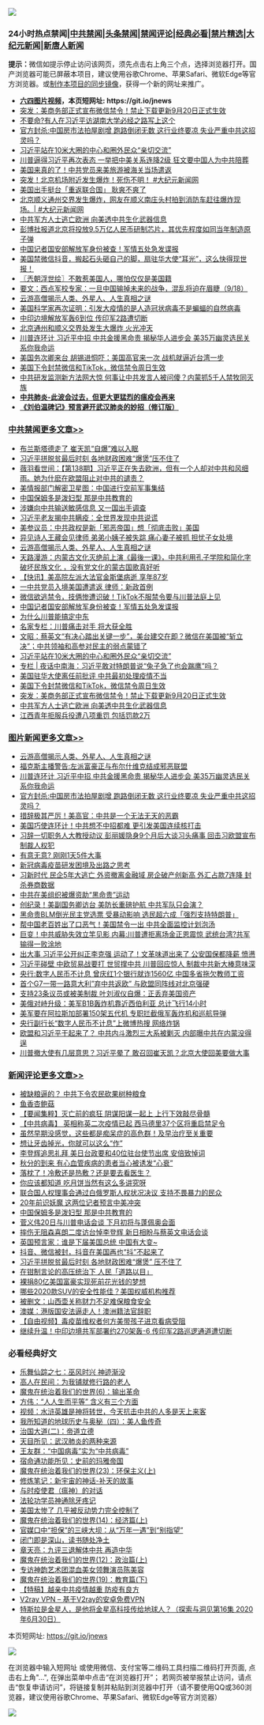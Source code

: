 ![](https://raw.githubusercontent.com/fqnews/bnews/master/64photo/fqnews-qr.jpg)

<div id="tt">
<h3>24小时热点禁闻|<a href="#%E4%B8%AD%E5%85%B1%E7%A6%81%E9%97%BB%E6%9B%B4%E5%A4%9A%E6%96%87%E7%AB%A0">中共禁闻</a>|<a href="#%E5%9B%BE%E7%89%87%E6%96%B0%E9%97%BB%E6%9B%B4%E5%A4%9A%E6%96%87%E7%AB%A0">头条禁闻</a>|<a href="#%E6%96%B0%E9%97%BB%E8%AF%84%E8%AE%BA%E6%9B%B4%E5%A4%9A%E6%96%87%E7%AB%A0">禁闻评论|<a href="#%E5%BF%85%E7%9C%8B%E7%BB%8F%E5%85%B8%E5%A5%BD%E6%96%87">经典必看|<a href="/video.md#%E7%A6%81%E7%89%87%E7%B2%BE%E9%80%89">禁片精选</a>|<a href="https://github.com/fqnews/djy/blob/master/gb/nf1351518.md#1">大纪元新闻</a>|<a href="https://github.com/fqnews/ntdtv/blob/master/gb/prog204.md#1">新唐人新闻</a></h3>
<div><b>提示：</b>微信如提示停止访问该网页，须先点击右上角三个点，选择浏览器打开。国产浏览器可能已屏蔽本项目，建议使用谷歌Chrome、苹果Safari、微软Edge等官方浏览器。或<a href="https://github.com/fqnews/bnews/blob/master/%E5%88%B6%E4%BD%9Cgit%E7%A6%81%E9%97%BB%E9%95%9C%E5%83%8F.md">制作本项目的同步镜像</a>，获得一个新的网址来推广。</div>
<ul>
<li><b><a href="http://d1.bdrive.tk/64.mp4" target="_blank">六四图片视频</a>，本页短网址: https://git.io/jnews</b></li>
<li><a href="/cbnews/20200918/1398871.md">突发：美商务部正式宣布微信禁令！禁止下载更新9月20日正式生效</a></li>
<li><a href="/cnnews/20200919/1399016.md">不要命?有人在习近平访湖南大学必经之路写上这个</a></li>
<li><a href="/topimagenews/20200918/1398855.md">官方封杀:中国房市法拍屋剧增 跑路倒闭无数 这行业终要凉 失业严重中共这招灵吗？</a></li>
<li><a href="/cbnews/20200919/1399072.md">习近平站在10米大圈的中心和圈外民众“亲切交流”</a></li>
<li><a href="/cnnews/20200918/1398928.md">川普逼得习近平再次表态 一举把中美关系连降2级 狂文要中国人为中共陪葬</a></li>
<li><a href="/comments/20200918/1398846.md">美国来真的了！中共党员来美旅游被海关当场遣返</a></li>
<li><a href="/bannedvideo/20200919/1399026.md">突发！北京机场附近发生爆炸！死伤不明！ #大纪元新闻网</a></li>
<li><a href="/cnnews/20200918/1398789.md">美国出手挺台「重返联合国」 耿爽不爽了</a></li>
<li><a href="/bannedvideo/20200919/1399063.md">北京顺义通州交界发生爆炸，网友在顺义南庄头村拍到消防车赶往爆炸现场。| #大纪元新闻网</a></li>
<li><a href="/cbnews/20200918/1398753.md">中共军方人士逃亡欧洲 向美透中共生化武器信息</a></li>
<li><a href="/headline/20200919/1398995.md">彭博社报道北京将投放9.5万亿人民币研制芯片，其优先程度如同当年制造原子弹</a></li>
<li><a href="/cbnews/20200919/1399073.md">中国记者国安部解放军身份被查！军情五处急发谍报</a></li>
<li><a href="/bannedvideo/20200919/1399083.md">美国禁微信抖音，搬起石头砸自己的脚，扇驻华大使“耳光”，这么快得现世报！</a></li>
<li><a href="/ssgc/20200919/1399009.md">〖兲朝浮世绘〗不敢惹美国人，哪怕仅仅是美国籍</a></li>
<li><a href="/bannedvideo/20200919/1399013.md">要文：西点军校专家：一旦中国输掉未来的战争，混乱将迫在眉睫（9/18）</a></li>
<li><a href="/comments/20200919/82684.md">云游高僧揭示人类、外星人、人生真相之谜</a></li>
<li><a href="/headline/20200919/1029106.md">美国科学家再次证明：引发大疫情的是人造冠状病毒不是蝙蝠的自然病毒</a></li>
<li><a href="/headline/20200918/1398943.md">中印边境解放军轰6到位 传印军2路遭切断</a></li>
<li><a href="/cnnews/20200919/1399233.md">北京通州和顺义交界处发生大爆炸 火光冲天</a></li>
<li><a href="/topimagenews/20200919/1398980.md">川普连环计 习近平中招 中共金援黑命贵 揭秘华人进步会 美35万幽灵选民关系你我命运</a></li>
<li><a href="/cnnews/20200918/1398757.md">美国务次卿来台 胡锡进恫吓：美国高官来一次 战机就逼近台湾一步</a></li>
<li><a href="/cbnews/20200918/1398952.md">美国下令封禁微信和TikTok，微信禁令周日生效</a></li>
<li><a href="/cnnews/20200918/1398884.md">中共研发监测新方法网大惊 何事让中共发言人被问傻？内蒙抓5千人禁牧同灭族</a></li>
<li><b><a href="/comments/20200211/1275071.md" target="_blank">中共肺炎-此波会过去，但更大更猛烈的瘟疫会再来</a></b></li>
<li><b><a href="/comments/20200207/1272816.md" target="_blank">《刘伯温碑记》预言避开武汉肺炎的妙招（修订版）</a></b></li>
</ul>
</div>

<div class="catlist">
<h3><a href="/cbnews/" target="_blank">中共禁闻</a><span><a href="/cbnews/" target="_blank" rel="nofollow">更多文章>></a></span></h3>
<ul>
<li><a href="/cbnews/20200919/1399370.md" target="_blank">布兰斯塔德走了 崔天凯“自爆”难以入眠</a></li>
<li><a href="/cbnews/20200919/1399350.md" target="_blank">习近平拼脱贫最后时刻 各地财政困难“爆煲”压不住了</a></li>
<li><a href="/cbnews/20200919/1399339.md" target="_blank">薇羽看世间：【第138期】习近平正在失去欧洲，但有一个人却对中共和风细雨。她为什麽在欧盟阻止对中共的谴责？</a></li>
<li><a href="/cbnews/20200919/1399280.md" target="_blank">美情报部门解密卫星图：中国进行空前军事集结</a></li>
<li><a href="/comments/20200919/1399334.md" target="_blank">中国保姆多是泼妇型 那是中共教育的</a></li>
<li><a href="/cbnews/20200919/1399331.md" target="_blank">涉嫌向中共输送敏感信息 又一国出手调查</a></li>
<li><a href="/cbnews/20200919/1399300.md" target="_blank">习近平老友揭中共瞒疫：全世界发现中共说谎</a></li>
<li><a href="/cbnews/20200919/1399253.md" target="_blank">美参议员：中共政权是新「邪恶帝国」想「彻底击败」美国</a></li>
<li><a href="/cbnews/20200919/1399252.md" target="_blank">异见诗人王藏会见律师 弟弟小姨子被失踪 痛心妻子被抓 担忧子女处境</a></li>
<li><a href="/comments/20200919/82684.md" target="_blank">云游高僧揭示人类、外星人、人生真相之谜</a></li>
<li><a href="/cbnews/20200919/1399135.md" target="_blank">天路漫游：内蒙古文化灭绝前上演《最後一课》，中共利用孔子学院和简化字破坏民族文化 ，没有党文化的蒙古国歌真好听</a></li>
<li><a href="/comments/20200919/1399129.md" target="_blank">【快讯】美高院左派大法官金斯堡病逝 享年87岁</a></li>
<li><a href="/cbnews/20200919/1398956.md" target="_blank">一中共党员入境美国遭遣返 律师：新政首例</a></li>
<li><a href="/cbnews/20200919/1399011.md" target="_blank">微信欲逃禁令，技俩惨遭识破！TikTok不服禁令要与川普法庭上见</a></li>
<li><a href="/cbnews/20200919/1399073.md" target="_blank">中国记者国安部解放军身份被查！军情五处急发谍报</a></li>
<li><a href="/comments/20200919/1399079.md" target="_blank">为什么川普能搞定中东</a></li>
<li><a href="/cbnews/20200919/1399096.md" target="_blank">名家专栏：川普痛击对手 将大获全胜</a></li>
<li><a href="/cbnews/20200919/1399118.md" target="_blank">文昭：蔡英文“有决心踏出关键一步”，美台建交在即？微信在美国被“斩立决”；中共领袖和高参对民主的弱点蒙错了</a></li>
<li><a href="/cbnews/20200919/1399072.md" target="_blank">习近平站在10米大圈的中心和圈外民众“亲切交流”</a></li>
<li><a href="/cbnews/20200919/1399035.md" target="_blank">专栏 | 夜话中南海：习近平敢对特朗普说“兔子急了也会踹鹰”吗？</a></li>
<li><a href="/cbnews/20200919/1399028.md" target="_blank">美国驻华大使离任前批评 中共最初处理疫情不当</a></li>
<li><a href="/cbnews/20200918/1398952.md" target="_blank">美国下令封禁微信和TikTok，微信禁令周日生效</a></li>
<li><a href="/cbnews/20200918/1398871.md" target="_blank">突发：美商务部正式宣布微信禁令！禁止下载更新9月20日正式生效</a></li>
<li><a href="/cbnews/20200918/1398753.md" target="_blank">中共军方人士逃亡欧洲 向美透中共生化武器信息</a></li>
<li><a href="/cbnews/20200918/1398785.md" target="_blank">江西青年拒服兵役遭八项重罚 包括罚款2万</a></li>

</ul>
</div>
<div class="catlist">
<h3><a href="/topimagenews/" target="_blank">图片新闻</a><span><a href="/topimagenews/" target="_blank" rel="nofollow">更多文章>></a></span></h3>
<ul>
<li><a href="/comments/20200919/82684.md" target="_blank">云游高僧揭示人类、外星人、人生真相之谜</a></li>
<li><a href="/topimagenews/20200919/1399027.md" target="_blank">福克斯主播警告:左派富豪正与布尔什维克结成邪恶联盟</a></li>
<li><a href="/topimagenews/20200919/1398980.md" target="_blank">川普连环计 习近平中招 中共金援黑命贵 揭秘华人进步会 美35万幽灵选民关系你我命运</a></li>
<li><a href="/topimagenews/20200918/1398855.md" target="_blank">官方封杀:中国房市法拍屋剧增 跑路倒闭无数 这行业终要凉 失业严重中共这招灵吗？</a></li>
<li><a href="/topimagenews/20200918/1398671.md" target="_blank">措辞极其严厉！美高官：中共是一个无法无天的恶霸</a></li>
<li><a href="/topimagenews/20200918/1398542.md" target="_blank">美国巧使连环计！中共想不中招都难 更引发美国连续核打击</a></li>
<li><a href="/topimagenews/20200917/1398314.md" target="_blank">习辞一切职务人大教授动议 彭丽媛隐身9个月后大谈习头痛事 回击习欧盟宣布制裁人权犯</a></li>
<li><a href="/topimagenews/20200917/1398231.md" target="_blank">有意无意? 刚刚1天5件大事</a></li>
<li><a href="/comments/20200917/1029129.md" target="_blank">新冠病毒疫苗研发困境及出路之思考</a></li>
<li><a href="/topimagenews/20200917/1398208.md" target="_blank">习新时代 民企5年大逃亡 外资撤离金融域 房企破产创新高 外汇占款7连降 封杀券商数据</a></li>
<li><a href="/topimagenews/20200917/1398166.md" target="_blank">中共在美组织被爆资助“黑命贵”运动</a></li>
<li><a href="/topimagenews/20200917/1398096.md" target="_blank">创纪录！美副国务卿访台 美防长重磅护航 中共军队只会演？</a></li>
<li><a href="/topimagenews/20200917/1398029.md" target="_blank">黑命贵BLM倒光民主党选票 受暴动影响 选民超六成「强烈支持特朗普」</a></li>
<li><a href="/topimagenews/20200917/1398027.md" target="_blank">帮中国老百姓出了口恶气！美国禁令一出 中共全面监控计划泡汤</a></li>
<li><a href="/topimagenews/20200917/1397683.md" target="_blank">巨变！中共威胁失效立竿见影 内幕:川普遭拒离场金正恩震惊 武统台湾?共军输得一败涂地</a></li>
<li><a href="/topimagenews/20200916/1397636.md" target="_blank">出大事 习近平公开纠正李克强 运动了！文革味道出来了 公安国保都降薪 愤懑</a></li>
<li><a href="/topimagenews/20200916/1397568.md" target="_blank">习近平碰壁 中欧贸易战要打 世贸撑中共 川普回应惊人 制裁中共新大棒意味深</a></li>
<li><a href="/topimagenews/20200916/1397492.md" target="_blank">央行:数字人民币不计息 曾庆红1个银行就诈1560亿 中国多省拖欠教师工资</a></li>
<li><a href="/topimagenews/20200916/1397450.md" target="_blank">首个G7一带一路意大利&#8221;弃中共返欧&#8221; 与欧盟同阵线对北京强硬</a></li>
<li><a href="/topimagenews/20200916/1397396.md" target="_blank">支持23条议员或被美制裁 叶刘淑仪自爆：正丢弃美国资产</a></li>
<li><a href="/topimagenews/20200916/1397395.md" target="_blank">美俄对峙升级：美军B1B轰炸机靠近西伯利亚 总计飞行14小时</a></li>
<li><a href="/topimagenews/20200916/1397334.md" target="_blank">美军要在阿拉斯加部署150架五代机 专职拦截俄军轰炸机和巡航导弹</a></li>
<li><a href="/topimagenews/20200916/1397317.md" target="_blank">央行副行长“数字人民币不计息”上微博热搜 网络炸锅</a></li>
<li><a href="/topimagenews/20200915/1397006.md" target="_blank">欧盟和习近平干起来了？ 中共内斗激烈三大系被剿灭 内部曝中共在内蒙没得逞</a></li>
<li><a href="/topimagenews/20200915/1396933.md" target="_blank">川普撤大使有几层意思？习近平晕了 敢召回崔天凯？北京大使回美要做大事</a></li>

</ul>
</div>
<div class="catlist">
<h3><a href="/comments/" target="_blank">新闻评论</a><span><a href="/comments/" target="_blank" rel="nofollow">更多文章>></a></span></h3>
<ul>
<li><a href="/comments/20200919/1399391.md" target="_blank">被缺粮逼的？ 中共下令农民砍果树种粮食</a></li>
<li><a href="/comments/20200919/1399390.md" target="_blank">鱼香杏鲍菇</a></li>
<li><a href="/comments/20200919/1399385.md" target="_blank">【要闻集粹】灭亡前的疯狂 阴谋阳谋一起上 上行下效敲尽骨髓</a></li>
<li><a href="/comments/20200919/1399376.md" target="_blank">【中共病毒】 英相称英二次疫情已起 西马德里37个区将重启禁足令</a></li>
<li><a href="/comments/20200919/1399375.md" target="_blank">虽然早期没感觉，这些都是痴呆症的高危群！及早治疗至关重要</a></li>
<li><a href="/comments/20200919/1399374.md" target="_blank">想让牙齿掉光，你就可以这么“作”</a></li>
<li><a href="/comments/20200919/1399365.md" target="_blank">李登辉追思礼拜 美日台政要和40位驻台使节出席 安倍致悼词</a></li>
<li><a href="/comments/20200919/1399364.md" target="_blank">秋分的到来 有心血管疾病的患者当心被诱发“心衰”</a></li>
<li><a href="/comments/20200919/1399363.md" target="_blank">落枕了！冷敷还是热敷？还是要去看医生？</a></li>
<li><a href="/comments/20200919/1399362.md" target="_blank">你应该都知道 吃月饼当然有这么多讲究呀</a></li>
<li><a href="/comments/20200919/1399344.md" target="_blank">联合国人权理事会通过白俄罗斯人权状况决议 支持不畏暴力的民众</a></li>
<li><a href="/comments/20200919/1399342.md" target="_blank">20年前识妖魔 这两位记者预言中美冲突</a></li>
<li><a href="/comments/20200919/1399334.md" target="_blank">中国保姆多是泼妇型 那是中共教育的</a></li>
<li><a href="/comments/20200919/1399326.md" target="_blank">菅义伟20日与川普电话会谈 下月初将与蓬佩奥会面</a></li>
<li><a href="/comments/20200919/1399310.md" target="_blank">摔伤无阻森喜朗二度访台悼李登辉 新日相盼与蔡英文电话会谈</a></li>
<li><a href="/comments/20200919/1399309.md" target="_blank">英国预言家：谁是下届美国总统 中国有大变~</a></li>
<li><a href="/comments/20200919/1399308.md" target="_blank">抖音、微信被封，抖音在美国再也“抖”不起来了</a></li>
<li><a href="/comments/20200919/1399296.md" target="_blank">习近平拼脱贫最后时刻 各地财政困难“爆煲” 压不住了</a></li>
<li><a href="/comments/20200919/1399295.md" target="_blank">在钳制言论的高压统治下 人民「道路以目」</a></li>
<li><a href="/comments/20200919/1399289.md" target="_blank">裸捐80亿美国富豪实现死前花光钱的梦想</a></li>
<li><a href="/comments/20200919/1399265.md" target="_blank">哪些2020款SUV的安全性能佳？美国权威机构推荐</a></li>
<li><a href="/comments/20200919/1399259.md" target="_blank">被删文：山西壶关称财力不足难保粮食安全</a></li>
<li><a href="/comments/20200919/1399258.md" target="_blank">澳媒：港版国安法逼走人！澳洲籍法官辞职</a></li>
<li><a href="/comments/20200919/1399243.md" target="_blank">【自由视频】毒疫苗维权者何方美带孩子进京看病受阻</a></li>
<li><a href="/comments/20200919/1399242.md" target="_blank">继续升温！中印边境共军部署约270架轰-6 传印军2路巡逻通道遭切断</a></li>

</ul>
</div>

<div class="catlist">
<h3>必看经典好文</h3>
<ul>
<li><a href="/tculture/20190101/792550.md" target="_blank">乐舞仙踪之七：巫风时兴 神迹渐没</a></li>
<li><a href="/tculture/20121023/72121.md" target="_blank">高人在民间：为我铺就修行路的老人</a></li>
<li><a href="/topimagenews/20180524/947358.md" target="_blank">魔鬼在统治着我们的世界(6)：输出革命</a></li>
<li><a href="/comments/20200720/1363377.md" target="_blank">方伟：“人人生而平等” 含义有三个方面</a></li>
<li><a href="/comments/20200623/1273653.md" target="_blank">视频：水浒英雄是神将转世，今天抗击中共的人多是天上来客</a></li>
<li><a href="/tculture/xiulian/20170729/799172.md" target="_blank">我所知道的地球历史与奥秘（四）：美人鱼传奇</a></li>
<li><a href="/cbnews/20180308/911611.md" target="_blank">治国大道(二)：帝道立德</a></li>
<li><a href="/comments/20200816/1381123.md" target="_blank">天目所见：武汉肺炎的两种来源</a></li>
<li><a href="/comments/20200318/1295755.md" target="_blank">王友群：“中国病毒”实为“中共病毒”</a></li>
<li><a href="/cbnews/20180711/970353.md" target="_blank">宿命通功能所见：史前的玛雅帝国</a></li>
<li><a href="/ssgc/20180904/993719.md" target="_blank">魔鬼在统治着我们的世界(23)：环保主义(上)</a></li>
<li><a href="/comments/20190418/1115565.md" target="_blank">修炼笔记：新宇宙的神话-补天的故事</a></li>
<li><a href="/comments/20200327/1301424.md" target="_blank">与时疫使君（瘟神）的对话</a></li>
<li><a href="/health/20170626/780263.md" target="_blank">法轮功学员神通除牙疼记</a></li>
<li><a href="/comments/20200624/1349702.md" target="_blank">美国太惨了 几乎被反动势力完全控制了</a></li>
<li><a href="/topimagenews/20180605/953415.md" target="_blank">魔鬼在统治着我们的世界(14)：经济篇(上)</a></li>
<li><a href="/cbnews/20200624/1349641.md" target="_blank">官媒口中“担保”的三峡大坝：从“万年一遇”到“别指望”</a></li>
<li><a href="/tculture/20200803/1373949.md" target="_blank">闭门即是深山，读书随处净土</a></li>
<li><a href="/comments/20131119/1029445.md" target="_blank">章天亮：九评三退解体中共 再造中华</a></li>
<li><a href="/topimagenews/20180601/951286.md" target="_blank">魔鬼在统治着我们的世界(12)：政治篇(上)</a></li>
<li><a href="/topimagenews/20180404/923380.md" target="_blank">专访神韵艺术团混血美女领舞演员陈美容</a></li>
<li><a href="/comments/20180716/972458.md" target="_blank">魔鬼在统治着我们的世界(19)：教育篇(下)</a></li>
<li><a href="/comments/20200424/1318689.md" target="_blank">【特稿】越亲中共疫情越重 防疫有良方</a></li>
<li><a href="/comments/20200112/1257608.md" target="_blank">V2ray VPN &#8211; 基于V2ray的安卓免费VPN</a></li>
<li><a href="/comments/20200712/1359460.md" target="_blank">特斯拉是金星人，是他将金星高科技传给地球人？（探索与洞见第16集 2020年6月30日）</a></li>

</ul>
</div>

本页短网址: https://git.io/jnews

![](https://raw.githubusercontent.com/fqnews/bnews/master/64photo/fqnews-qr.jpg)

在浏览器中输入短网址 或使用微信、支付宝等二维码工具扫描二维码打开页面, 点击右上角"...", 在弹出菜单中点击“在浏览器打开”； 若网页被举报禁止访问，请点击“恢复申请访问”，将链接复制并粘贴到浏览器中打开（请不要使用QQ或360浏览器，建议使用谷歌Chrome、苹果Safari、微软Edge等官方浏览器）

![](https://raw.githubusercontent.com/fqnews/bnews/master/64photo/wx.jpg)